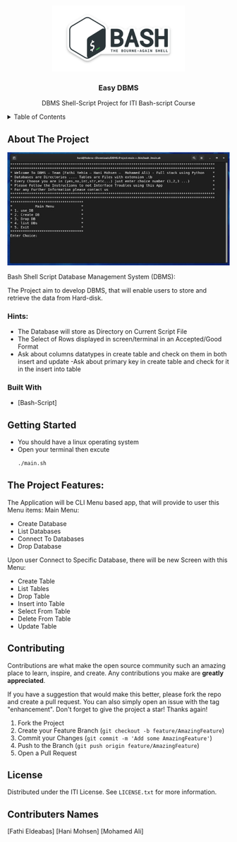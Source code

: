 <div id="top"></div>


<!-- PROJECT LOGO -->
<br />
<div align="center">
  <a href="https://github.com/othneildrew/Best-README-Template">
    <img src="images/logo.png" alt="Logo" height="150">
  </a>
  <h3 align="center">Easy DBMS</h3>
  <p align="center">
    DBMS Shell-Script Project for ITI Bash-script Course
    <br />
</div>

<!-- TABLE OF CONTENTS -->
<details>
  <summary>Table of Contents</summary>
  <ol>
    <li>
      <a href="#about-the-project">About The Project</a>
      <ul>
        <li><a href="#built-with">Hints</a></li>
      </ul>
    </li>
    <li>
      <ul>
        <li><a href="#prerequisites">The Project Features</a></li>
      </ul>
    </li>
    <li><a href="#contributing">Contributing</a></li>
    <li><a href="#license">License</a></li>
    <li><a href="#contact">Contributers Names</a></li>
  </ol>
</details>



<!-- ABOUT THE PROJECT -->
## About The Project
<img src="images/screenshot.jpeg" alt="Logo">

Bash Shell Script Database Management System (DBMS):

The Project aim to develop DBMS, that will enable users to store and retrieve the data from Hard-disk.


### Hints:

- The Database will store as Directory on Current Script File
- The Select of Rows displayed in screen/terminal in  an Accepted/Good Format
- Ask about columns datatypes in create table and check on them in both insert and update
-Ask about primary key in create table and check for it in the insert into table

### Built With

* [Bash-Script]


<!-- GETTING STARTED -->
## Getting Started

- You should have a linux operating system 
- Open your terminal then excute
  ```sh
  ./main.sh
  ```

<!-- USAGE EXAMPLES -->
## The Project Features:

The Application will be CLI Menu based app, that will provide to user this Menu items:
Main Menu:
- Create Database
- List Databases
- Connect To Databases
- Drop Database

Upon user Connect to Specific Database, there will be new Screen with this Menu:
- Create Table 
- List Tables
- Drop Table
- Insert into Table
- Select From Table
- Delete From Table
- Update Table

<!-- CONTRIBUTING -->
## Contributing

Contributions are what make the open source community such an amazing place to learn, inspire, and create. Any contributions you make are **greatly appreciated**.

If you have a suggestion that would make this better, please fork the repo and create a pull request. You can also simply open an issue with the tag "enhancement".
Don't forget to give the project a star! Thanks again!

1. Fork the Project
2. Create your Feature Branch (`git checkout -b feature/AmazingFeature`)
3. Commit your Changes (`git commit -m 'Add some AmazingFeature'`)
4. Push to the Branch (`git push origin feature/AmazingFeature`)
5. Open a Pull Request


<!-- LICENSE -->
## License

Distributed under the ITI License. See `LICENSE.txt` for more information.

<!-- CONTACT -->
## Contributers Names

[Fathi Eldeabas]
[Hani Mohsen]
[Mohamed Ali]

[product-screenshot]: images/screenshot.jpeg
